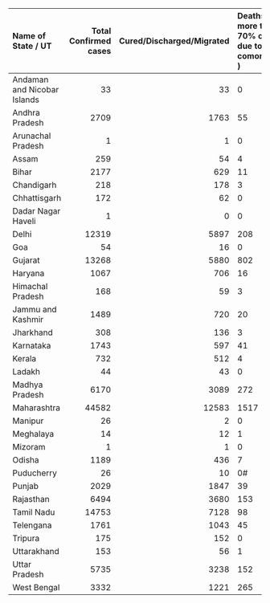 | Name of State / UT          |   Total Confirmed cases |   Cured/Discharged/Migrated | Deaths ( more than 70% cases due to comorbidities )   |
|:----------------------------|------------------------:|----------------------------:|:------------------------------------------------------|
| Andaman and Nicobar Islands |                      33 |                          33 | 0                                                     |
| Andhra Pradesh              |                    2709 |                        1763 | 55                                                    |
| Arunachal Pradesh           |                       1 |                           1 | 0                                                     |
| Assam                       |                     259 |                          54 | 4                                                     |
| Bihar                       |                    2177 |                         629 | 11                                                    |
| Chandigarh                  |                     218 |                         178 | 3                                                     |
| Chhattisgarh                |                     172 |                          62 | 0                                                     |
| Dadar Nagar Haveli          |                       1 |                           0 | 0                                                     |
| Delhi                       |                   12319 |                        5897 | 208                                                   |
| Goa                         |                      54 |                          16 | 0                                                     |
| Gujarat                     |                   13268 |                        5880 | 802                                                   |
| Haryana                     |                    1067 |                         706 | 16                                                    |
| Himachal Pradesh            |                     168 |                          59 | 3                                                     |
| Jammu and Kashmir           |                    1489 |                         720 | 20                                                    |
| Jharkhand                   |                     308 |                         136 | 3                                                     |
| Karnataka                   |                    1743 |                         597 | 41                                                    |
| Kerala                      |                     732 |                         512 | 4                                                     |
| Ladakh                      |                      44 |                          43 | 0                                                     |
| Madhya Pradesh              |                    6170 |                        3089 | 272                                                   |
| Maharashtra                 |                   44582 |                       12583 | 1517                                                  |
| Manipur                     |                      26 |                           2 | 0                                                     |
| Meghalaya                   |                      14 |                          12 | 1                                                     |
| Mizoram                     |                       1 |                           1 | 0                                                     |
| Odisha                      |                    1189 |                         436 | 7                                                     |
| Puducherry                  |                      26 |                          10 | 0#                                                    |
| Punjab                      |                    2029 |                        1847 | 39                                                    |
| Rajasthan                   |                    6494 |                        3680 | 153                                                   |
| Tamil Nadu                  |                   14753 |                        7128 | 98                                                    |
| Telengana                   |                    1761 |                        1043 | 45                                                    |
| Tripura                     |                     175 |                         152 | 0                                                     |
| Uttarakhand                 |                     153 |                          56 | 1                                                     |
| Uttar Pradesh               |                    5735 |                        3238 | 152                                                   |
| West Bengal                 |                    3332 |                        1221 | 265                                                   |